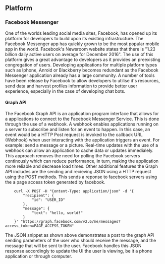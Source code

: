 
## Platform 

### Facebook Messenger

One of the worlds leading social media sites, Facebook, has opened up its platform for developers to build upon its existing infrastructure. The Facebook Messenger app has quickly grown to be the most popular mobile app in the world. Facebook's Newsroom website states that there is "1.23 billion daily active users on average for December 2016". The use of this platform gives a great advantage to developers as it provides an preexisting congregation of users. Developing applications for multiple platform types such as Iphone, Anroid or Blackberry becomes redundant as the Facebook Messenger application already has a large community. A number of tools have been release by Facebook to allow developers to utilise it's resources, send data and harvest profiles information to provide better user experience, especially in the case of developing chat bots.

#### Graph API

The Facebook Graph API is an application program interface that allows for a applications to connect to the Facebook Messenger Service. This is done through the use of a webhook. A webhook enables applications running on a server to subscribe and listen for an event to happen. In this case, an event would be a HTTP Post request is invoked to the callback URL (Webhook) when user interacting with the application triggers an event. For example: send a message or a picture. Real-time updates with the use of a webhook can allow an application to cache data or updates immedialely. This approach removes the need for polling the Facebook servers continously which can reduce performance, in turn, making the application more reliable and decrease load times. Other additional features the Graph API includes are the sending and recieving JSON using a HTTP request using the POST methods. This sends a reponse to facebook servers using the a page access token generated by facebook. 

```
    curl -X POST -H "Content-Type: application/json" -d '{
        "recipient": {
            "id": "USER_ID"
        },
        "message": {
            "text": "hello, world!"
        }
    }' "https://graph.facebook.com/v2.6/me/messages?access_token=PAGE_ACCESS_TOKEN"
```

The JSON snippet as shown above demonstrates a post to the graph API sending parameters of the user who should receive the message, and the message that will be sent to the user. Facebook handles this JSON response accordingly to update the UI the user is viewing, be it a phone application or through computer.


